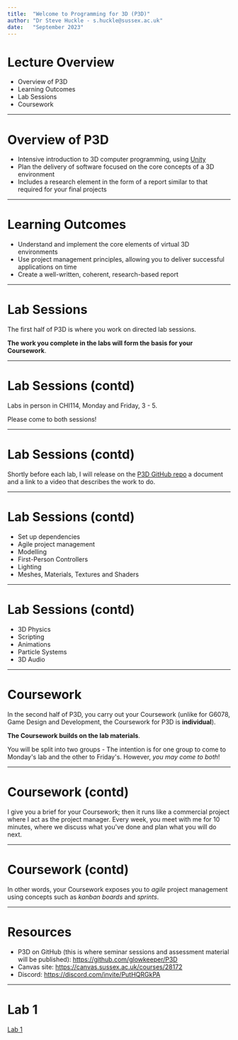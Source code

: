 ```yaml
---
title:  "Welcome to Programming for 3D (P3D)"
author: "Dr Steve Huckle - s.huckle@sussex.ac.uk"
date:   "September 2023"
---
```


# Lecture Overview

+ Overview of P3D
+ Learning Outcomes
+ Lab Sessions
+ Coursework

- - -

# Overview of P3D

+ Intensive introduction to 3D computer programming, using [Unity](https://unity.com/)
+ Plan the delivery of software focused on the core concepts of a 3D environment
+ Includes a research element in the form of a report similar to that required for your final projects

- - -

# Learning Outcomes

+ Understand and implement the core elements of virtual 3D environments
+ Use project management principles, allowing you to deliver successful applications on time
+ Create a well-written, coherent, research-based report

- - -

# Lab Sessions

The first half of P3D is where you work on directed lab sessions.

**The work you complete in the labs will form the basis for your Coursework**.

- - -

# Lab Sessions (contd)

Labs in person in CHI114, Monday and Friday, 3 - 5.

Please come to both sessions!

- - -

# Lab Sessions (contd)

Shortly before each lab, I will release on the [P3D GitHub repo](https://github.com/glowkeeper/P3D) a document and a link to a video that describes the work to do.

- - -

# Lab Sessions (contd)

+ Set up dependencies
+ Agile project management
+ Modelling
+ First-Person Controllers
+ Lighting
+ Meshes, Materials, Textures and Shaders

- - -

# Lab Sessions (contd)

+ 3D Physics
+ Scripting
+ Animations
+ Particle Systems
+ 3D Audio

- - -

# Coursework

In the second half of P3D, you carry out your Coursework (unlike for G6078, Game Design and Development, the Coursework for P3D is **individual**). 

**The Coursework builds on the lab materials**.

You will be split into two groups - The intention is for one group to come to Monday's lab and the other to Friday's. However, _you may come to both_!

- - -

# Coursework (contd)

I give you a brief for your Coursework; then it runs like a commercial project where I act as the project manager. Every week, you meet with me for 10 minutes, where we discuss what you've done and plan what you will do next.

- - -

# Coursework (contd)

In other words, your Coursework exposes you to _agile_ project management using concepts such as _kanban boards_ and _sprints_.

- - -

# Resources

+ P3D on GitHub (this is where seminar sessions and assessment material will be published): https://github.com/glowkeeper/P3D
+ Canvas site: https://canvas.sussex.ac.uk/courses/28172
+ Discord: https://discord.com/invite/PutHQRGkPA

- - -

# Lab 1

[Lab 1](https://github.com/glowkeeper/Programmingfor3D/blob/main/docs/labs/week1Session1.md)
